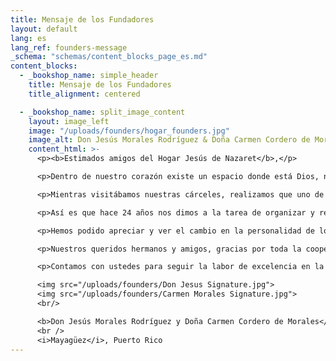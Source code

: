 ```yaml
---
title: Mensaje de los Fundadores
layout: default
lang: es
lang_ref: founders-message
_schema: "schemas/content_blocks_page_es.md"
content_blocks:
  - _bookshop_name: simple_header
    title: Mensaje de los Fundadores
    title_alignment: centered

  - _bookshop_name: split_image_content
    layout: image_left
    image: "/uploads/founders/hogar_founders.jpg"
    image_alt: Don Jesús Morales Rodríguez & Doña Carmen Cordero de Morales
    content_html: >-
      <p><b>Estimados amigos del Hogar Jesús de Nazaret</b>,</p>

      <p>Dentro de nuestro corazón existe un espacio donde está Dios, nuestro creador. Dios es amor y es nuestra obligación derramar ese amor a nuestros semejantes, y muy especialmente a los niños.</p>

      <p>Mientras visitábamos nuestras cárceles, realizamos que uno de los peores problemas que nuestra sociedad enfrenta, tanto a nivel local como mundial, es el maltrato a los niños. Cuando los niños son maltratados, por descuido y otras agresiones mal intencionadas, su desarrollo es atrofiado en todos sus aspectos. Su autoestima es destrozada. El rezago daña la autoestima, si no se fortalece la autoestima, pueden llegar a nuestras cárceles. Por lo tanto, queríamos aunar nuestros esfuerzos para combatir ese mal en nuestra ciudad de Mayagüez, y en todo Puerto Rico.</p>

      <p>Así es que hace 24 años nos dimos a la tarea de organizar y reclutar voluntarios para fundar la primera casa para niños maltratados en Mayagüez. El Hogar Albergue para Niños Jesús de Nazaret, Inc. (Hogar) es un hogar sin fines de lucro que durante los últimos 20 años ha albergado a niños y niñas removidos de sus hogares. Aquí se les provee todo lo que materialmente necesitan, pero sobretodo mucho amor para que sanen sus heridas y sigan adelante siendo personas estables estimulándose hacia el estudio y amando a Dios y a su prójimo. Hasta la fecha, el hogar ha servido a más de 650 niños y niñas de 43 municipios de la isla.</p>

      <p>Hemos podido apreciar y ver el cambio en la personalidad de los niños que llegan al Hogar. Llegan tristes, desnutridos, miedosos hacia todos y van siendo transformados en niños dóciles, cariñosos, seguros, bien alimentados, bien cuidados, y disciplinados con amor por nuestras nanas que los atienden como si fueran sus verdaderos hijos.</p>

      <p>Nuestros queridos hermanos y amigos, gracias por toda la cooperación que siempre nos han brindado para hacer de esos pasados 20 años un oasis en la desértica vida de los niños que hemos servido. ¡Gracias, gracias, mil gracias!</p>

      <p>Contamos con ustedes para seguir la labor de excelencia en la vida de nuestros niños, quienes se merecen una infancia feliz y llena de amor. ¡Sus oraciones y donativos salvarán a nuestros niños!</p>

      <img src="/uploads/founders/Don Jesus Signature.jpg">
      <img src="/uploads/founders/Carmen Morales Signature.jpg">
      <br/>

      <b>Don Jesús Morales Rodríguez y Doña Carmen Cordero de Morales</b>
      <br />
      <i>Mayagüez</i>, Puerto Rico
---
```

